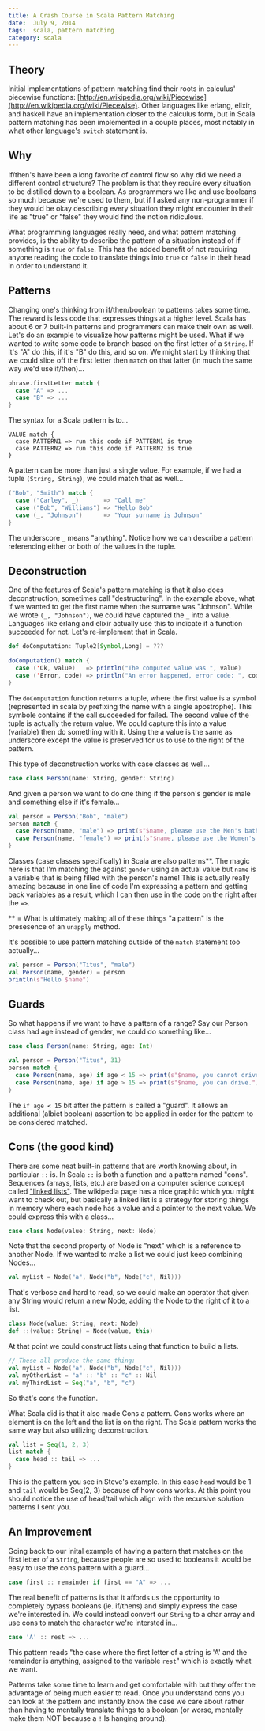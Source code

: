 ```yaml
---
title: A Crash Course in Scala Pattern Matching
date:  July 9, 2014
tags:  scala, pattern matching
category: scala
---
```


## Theory

Initial implementations of pattern matching find their roots in calculus' piecewise functions:  [http://en.wikipedia.org/wiki/Piecewise](http://en.wikipedia.org/wiki/Piecewise).
Other languages like erlang, elixir, and haskell have an implementation closer to the calculus form, but in Scala pattern matching has been implemented in a couple places, most notably in what other language's `switch` statement is.

## Why

If/then's have been a long favorite of control flow so why did we need a different control structure?  The problem is that they
require every situation to be distilled down to a boolean.  As programmers we like and use booleans so much because we're used to them, but
if I asked any non-programmer if they would be okay describing every situation they might encounter in their life as "true" or
"false" they would find the notion ridiculous.

What programming languages really need, and what pattern matching provides, is the ability to describe the pattern of a situation
instead of if something is `true` or `false`.  This has the added benefit of not requiring anyone reading the code to translate
things into `true` or `false` in their head in order to understand it.

## Patterns

Changing one's thinking from if/then/boolean to patterns takes some time.  The reward is less code that expresses things at a
higher level.  Scala has about 6 or 7 built-in patterns and programmers can make their own as well.  Let's do an example to
visualize how patterns might be used.  What if we wanted to write some code to branch based on the first letter of a `String`.  If
it's "A" do this, if it's "B" do this, and so on.  We might start by thinking that we could slice off the first letter then
`match` on that latter (in much the same way we'd use if/then)...

```scala
phrase.firstLetter match {
  case "A" => ...
  case "B" => ...
}
```

The syntax for a Scala pattern is to…

```
VALUE match {
  case PATTERN1 => run this code if PATTERN1 is true
  case PATTERN2 => run this code if PATTERN2 is true
}
```

A pattern can be more than just a single value.  For example, if we had a tuple `(String, String)`, we could match that as well...

```scala
("Bob", "Smith") match {
  case ("Carley", _)       => "Call me"
  case ("Bob", "Williams") => "Hello Bob"
  case (_, "Johnson")      => "Your surname is Johnson"
}
```

The underscore `_` means "anything".  Notice how we can describe a pattern referencing either or both of the values in the tuple.

## Deconstruction

One of the features of Scala's pattern matching is that it also does deconstruction, sometimes call "destructuring".  In the example above,
what if we wanted to get the first name when the surname was "Johnson".  While we wrote `(_, "Johnson")`, we could have captured the `_` into a value.  Languages
like erlang and elixir actually use this to indicate if a function succeeded for not.  Let's re-implement that in Scala.

```scala
def doComputation: Tuple2[Symbol,Long] = ???

doComputation() match {
  case ('Ok, value)   => println("The computed value was ", value)
  case ('Error, code) => println("An error happened, error code: ", code)
}
```

The `doComputation` function returns a tuple, where the first value is a symbol (represented in scala by prefixing the name with a single apostrophe).
This symbole contains if the call succeeded for failed.  The second value of the tuple is actually the return value.  We could capture this into a
value (variable) then do something with it.  Using the a value is the same as underscore except the value is preserved for us to use to the right of the pattern.

This type of deconstruction works with case classes as well...


```scala
case class Person(name: String, gender: String)
```

And given a person we want to do one thing if the person's gender is male and something else if it's female…

```scala
val person = Person("Bob", "male")
person match {
  case Person(name, "male") => print(s"$name, please use the Men's bathroom")
  case Person(name, "female") => print(s"$name, please use the Women's bathroom")
}
```

Classes (case classes specifically) in Scala are also patterns**.  The magic here is that I'm matching the against `gender` using an actual value but `name` is a variable that is being filled with the person's name!  This is actually really amazing because in one line of code I'm expressing a pattern and getting back variables as a result, which I can then use in the code on the right after the `=>`.

** = What is ultimately making all of these things "a pattern" is the presesence of an `unapply` method.

It's possible to use pattern matching outside of the `match` statement too actually...

```scala
val person = Person("Titus", "male")
val Person(name, gender) = person
println(s"Hello $name")
```

## Guards

So what happens if we want to have a pattern of a range?  Say our Person class had age instead of gender, we could do something like…

```scala
case class Person(name: String, age: Int)

val person = Person("Titus", 31)
person match {
  case Person(name, age) if age < 15 => print(s"$name, you cannot drive.")
  case Person(name, age) if age > 15 => print(s"$name, you can drive.")
}
```

The `if age < 15` bit after the pattern is called a "guard".  It allows an additional (albiet boolean) assertion to be applied in order for the pattern to be considered matched.

## Cons (the good kind)

There are some neat built-in patterns that are worth knowing about, in particular `::` is.  In Scala `::` is both a function and a pattern named "cons".  Sequences (arrays, lists, etc.) are based on a computer science concept called ["linked lists"](http://en.wikipedia.org/wiki/Linked_list).  The wikipedia page has a nice graphic which you might want to check out, but basically a linked list is a strategy for storing things in memory where each node has a value and a pointer to the next value.  We could express this with a class…

```scala
case class Node(value: String, next: Node)
```

Note that the second property of Node is "next" which is a reference to another Node.  If we wanted to make a list we could just keep combining Nodes…

```scala
val myList = Node("a", Node("b", Node("c", Nil)))
```

That's verbose and hard to read, so we could make an operator that given any String would return a new Node, adding the Node to the right of it to a list.

```scala
class Node(value: String, next: Node)
def ::(value: String) = Node(value, this)
```

At that point we could construct lists using that function to build a lists.

```scala
// These all produce the same thing:
val myList = Node("a", Node("b", Node("c", Nil)))
val myOtherList = "a" :: "b" :: "c" :: Nil
val myThirdList = Seq("a", "b", "c")
```

So that's cons the function.

What Scala did is that it also made Cons a pattern.  Cons works where an element is on the left and the list is on the right.  The Scala pattern works the same way but also utilizing deconstruction.

```scala
val list = Seq(1, 2, 3)
list match {
  case head :: tail => ...
}
```

This is the pattern you see in Steve's example.  In this case `head` would be 1 and `tail` would be Seq(2, 3) because of how cons works.  At this point you should notice the use of head/tail which align with the recursive solution patterns I sent you.

## An Improvement

Going back to our inital example of having a pattern that matches on the first letter of a `String`, because people are so used to booleans it would be easy to use the cons pattern with a guard...

```scala
case first :: remainder if first == "A" => ...
```

The real benefit of patterns is that it affords us the opportunity to completely bypass booleans (ie. if/thens) and simply express the case we're interested in.  We could instead convert our `String` to a char array and use cons to match the character we're intersted in...

```scala
case 'A' :: rest => ...
```

This pattern reads "the case where the first letter of a string is 'A' and the remainder is anything, assigned to the variable `rest`" which is exactly what we want.

Patterns take some time to learn and get comfortable with but they offer the advantage of being much easier to read.  Once you understand cons you can look at the pattern and instantly know the case we care about rather than having to mentally translate things to a boolean (or worse, mentally make them NOT because a `!` Is hanging around).
